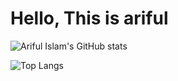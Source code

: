 
<h1>Hello, This is ariful</h1>

![Ariful Islam's GitHub stats](https://github-readme-stats.vercel.app/api?username=arifulthejedi&show_icons=true)

![Top Langs](https://github-readme-stats.vercel.app/api/top-langs/?username=arifulthejedi)

